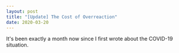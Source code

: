 ```yaml
---
layout: post
title: "[Update] The Cost of Overreaction"
date: 2020-03-20
---
```


It\'s been exactly a month now since I first wrote about the COVID-19 situation.
